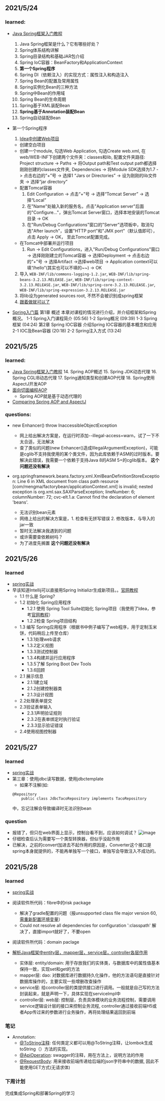 ## 2021/5/24

### learned:

* [Java Spring框架入门教程](http://c.biancheng.net/spring/)
  1. Java Spring框架是什么？它有哪些好处？
  2. Spring体系结构详解
  3. Spring目录结构和基础JAR包介绍
  4. Spring IoC容器：BeanFactory和ApplicationContext
  5. **第一个Spring程序**
  6. Spring DI（依赖注入）的实现方式：属性注入和构造注入
  7. Spring Bean的配置及常用属性
  8. Spring实例化Bean的三种方法
  9. Spring中Bean的作用域
  10. Spring Bean的生命周期
  11. Spring基于XML装配Bean
  12. **Spring基于Annotation装配Bean**
  13. Spring自动装配Bean
 
* 第一个Spring程序
  1. [Idea中创建Web项目](https://www.cnblogs.com/yangyquin/p/5285272.html)
    - 创建空白项目
    - 创建一个module, 勾选Web Application, 勾选Create web.xml, 在web/WEB-INF下创建两个文件夹：classes和lib, 配置文件夹路径: Project structure -> Paths -> 将Output path和Test output path都选择刚刚创建的classes文件夹, Dependencies ->  将Module SDK选择为1.7 -> 点击右边的“+”号  -> 选择1 “Jars or Directories” -> 设为刚刚的lib文件夹 -> 选择“jar directory”
    - 配置Tomcat容器
      1. Edit Configuration -> 点击“+”号 -> 选择“Tomcat Server” -> 选择“Local”
      2. 在"Name"处输入新的服务名，点击"Application server"后面的"Configure..."，弹出Tomcat Server窗口，选择本地安装的Tomcat目录 -> OK 
      3. 在"Run/Debug Configurations"窗口的"Server"选项板中，取消勾选"After launch"，设置"HTTP port"和"JMX port"（默认值即可），点击 Apply -> OK， 至此Tomcat配置完成。
    - 在Tomcat中部署并运行项目 
      1. Run -> Edit Configurations，进入"Run/Debug Configurations"窗口 -> 选择刚刚建立的Tomcat容器 -> 选择Deployment -> 点击右边的“+”号 -> 选择Artifact ->选择web项目 -> Application context可以填“/hello”(其实也可以不填的~~) -> OK

  2. 导入 `WEB-INF/lib/commons-logging-1.2.jar`, `WEB-INF/lib/spring-beans-3.2.13.RELEASE.jar`, `WEB-INF/lib/spring-context-3.2.13.RELEASE.jar`, `WEB-INF/lib/spring-core-3.2.13.RELEASE.jar`, `WEB-INF/lib/spring-expression-3.2.13.RELEASE.jar`
  3. 将lib设为generated sources root, 不然不会被识别成spring框架
  4. [跟着做就可以了](http://c.biancheng.net/view/4251.html)

* [Spring入门篇](https://www.imooc.com/learn/196)
第1章 概述
本章对课程的情况进行介绍，并介绍框架和Spring概况。
 1-1 Spring入门课程简介 (05:56)
 1-2 Spring概况 (09:39)
 1-3 Spring框架 (04:24)
第2章 Spring IOC容器
介绍Spring IOC容器的基本概念和应用
 2-1 IOC及Bean容器 (20:18)
 2-2 Spring注入方式 (13:24)


## 2021/5/25

### learned:

* [Java Spring框架入门教程](http://c.biancheng.net/spring/)
  14. Spring AOP概述
  15. Spring JDK动态代理
  16. Spring CGLlB动态代理
  17. Spring通知类型和创建AOP代理
  18. Spring使用AspectJ开发AOP
* [面向切面编程AOP](https://www.zhihu.com/question/24863332)
  - Spring AOP就是基于动态代理的
* [Comparing Spring AOP and AspectJ](https://www.baeldung.com/spring-aop-vs-aspectj)



### questions:
* new Enhancer() throw InaccessibleObjectException
  - 网上给出解决方案是，在运行时添加--illegal-access=warn，试了一下不太合适，无法解决
  - 查了类似的问题(new Enhancer()造成IllegalArgumentException)，可能是cglib不支持我使用的某个类文件，因为此库依赖于ASM的过时版本。要解决此错误，我需要一个依赖于支持Java 8的ASM 5+的cglib版本。
  **这个问题还没有解决**
  
* org.springframework.beans.factory.xml.XmlBeanDefinitionStoreException: Line 6 in XML document from class path resource [com/mengma/factorybean/applicationContext.xml] is invalid; nested exception is org.xml.sax.SAXParseException; lineNumber: 6; columnNumber: 72; cvc-elt.1.a: Cannot find the declaration of element 'beans'.
  - 无法识别bean元素
  - 网络上给出的解决方案是，1. 检查有无拼写错误 2. 修改版本，与导入的jar一致
  - 暂时无法解决我遇到的问题
  - 或许需要查依赖树吗？
  - 为了进度先搁置
  **这个问题还没有解决**


## 2021/5/26
### learned
* [spring实战](https://potoyang.gitbook.io/spring-in-action-v5/)
* 早该知道Intellij可以直接用Spring Initializr生成新项目。。[官网教程](https://www.jetbrains.com/help/idea/spring-boot.html)
  - 1.1 什么是 Spring?
  - 1.2 初始化 Spring应用程序
      - 1.2.1 使用 Spring Tool Suite初始化 Spring项目（我使用了Idea，参考[官网教程](https://www.jetbrains.com/help/idea/spring-boot.html)）
      - 1.2.2检查 Spring项目结构
  - 1.3 编写 Spring应用程序（根据书中例子编写了web程序，用于定制玉米饼，代码稍后上传至仓库）
      - 1.3.1处理web请求
      - 1.3.2定义视图
      - 1.3.3测试控制器
      - 1.3.4构建并运行应用程序
      - 1.3.5了解 Spring Boot Dev Tools
      - 1.3.6回顾
  - 2.1 展示信息
      - 2.1.1建立域
      - 2.1.2创建控制器类
      - 2.1.3设计视图
   - 2.2处理表单提交
   - 2.3验证表单输入
      - 2.3.1声明验证规则
      - 2.3.2在表单绑定时执行验证
      - 2.3.3显示验证错误
   - 2.4使用视图控制器


## 2021/5/27
### learned
* [spring实战](https://potoyang.gitbook.io/spring-in-action-v5/)
* 第三章：使用jdbc读写数据，使用jdbctemplate
  - 如果不注解(如:
  ```
  @Repository
      public class JdbcTacoRepository implements TacoRepository
  ```
     中，忘记注解会导致编译时无法识别bean
     
### question
* 报错了，但只在web界面上显示，控制台看不到，应该如何调试？
  ![image](https://user-images.githubusercontent.com/48537562/119805025-e295ff00-beae-11eb-9aa5-4bab379361b9.png)
* 仔细检查后认为需要写一个类型转换器，但似乎没起作用
* 已解决，之前的convert加进去不起作用的原因是，Converter这个接口是spring本身就提供的，不能再单独写一个接口，单独写会导致注入不成功的。
    
## 2021/5/28
### learned
* [spring实战](https://potoyang.gitbook.io/spring-in-action-v5/)
* 阅读软件所代码：fibre中的risk package
  - 解决了gradle配置的问题（报unsupported class file major version 60, [需重新配置环境变量](https://stackoverflow.com/a/67583836/16055099)）
  - Could not resolve all dependencies for configuration ':classpath' 解决了，直接import就好了，不要open
* 阅读软件所代码：domain paclage

* [解析Java框架中entity层，mapper层，service层，controller各层作用](https://blog.csdn.net/u011095110/article/details/86088976)
  - 实体层: entity/domain: 用于存放我们的实体类，与数据库中的属性值基本保持一致，实现set和get的方法
  - mapper层: dao: 对数据库进行数据持久化操作，他的方法语句是直接针对数据库操作的，主要实现一些增删改查操作
  - service层: 给controller层的类提供接口进行调用。一般就是自己写的方法封装起来，就是声明一下，具体实现在serviceImpl中
  - controller层: web层: 控制层，负责具体模块的业务流程控制，需要调用service逻辑设计层的接口来控制业务流程, controller通过接收前端H5或者App传过来的参数进行业务操作，再将处理结果返回到前端

### 笔记
* Annotation:
  - [@ToString注释](https://blog.csdn.net/amoscn/article/details/86558018): 任何类定义都可以用@ToString注释，让lombok生成toString（）方法的实现。
  - [@ApiOperation](https://docs.swagger.io/swagger-core/v1.5.0/apidocs/io/swagger/annotations/ApiOperation.html): swagger的注释，用在方法上，说明方法的作用
  - [@RequestBody](https://docs.spring.io/spring-framework/docs/current/javadoc-api/org/springframework/web/bind/annotation/RequestBody.html): 用来接收前端传递给后端的json字符串中的数据, 因此不能使用GET方式(无请求体)


### 下周计划
完成集成Spring和部署Spring的学习
